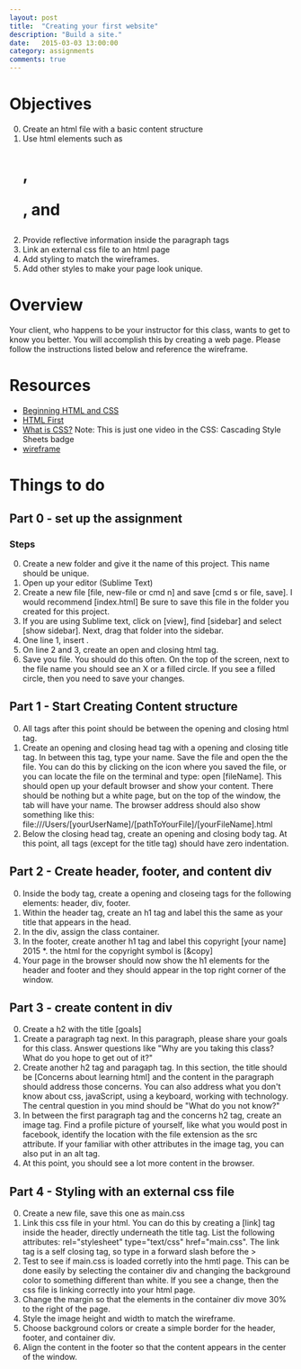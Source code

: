 ```yaml
---
layout: post
title:  "Creating your first website"
description: "Build a site."
date:   2015-03-03 13:00:00
category: assignments
comments: true
---
```


Objectives
==========
0. Create an html file with a basic content structure
0. Use html elements such as <h1>, <p>, and <img>
0. Provide reflective information inside the paragraph tags
0. Link an external css file to an html page
0. Add styling to match the wireframes.
0. Add other styles to make your page look unique.

Overview
========
Your client, who happens to be your instructor for this class, wants to get to know you better.  You will accomplish this by creating a web page.  Please follow the instructions listed below and reference the wireframe.

Resources
=========
* [Beginning HTML and CSS](http://teamtreehouse.com/library/how-to-make-a-website)
* [HTML First](http://teamtreehouse.com/library/how-to-make-a-website)
* [What is CSS?](http://teamtreehouse.com/library/how-to-make-a-website) Note: This is just one video in the CSS: Cascading Style Sheets badge
* [wireframe](assets/primerBasic1wireframe.png)

Things to do
=========

Part 0 - set up the assignment
----------------------------------

### Steps
0. Create a new folder and give it the name of this project.  This name should be unique.  
0. Open up your editor (Sublime Text)
0. Create a new file [file, new-file or cmd n] and save [cmd s or file, save].  I would recommend [index.html]  Be sure to save this file in the folder you created for this project.
0. If you are using Sublime text, click on [view], find [sidebar] and select [show sidebar].  Next, drag that folder into the sidebar.
0. One line 1, insert <!DOCTYPE html>.
0. On line 2 and 3, create an open and closing html tag.
0. Save you file.  You should do this often.  On the top of the screen, next to the file name you should see an X or a filled circle.  If you see a filled circle, then you need to save your changes.

Part 1 - Start Creating Content structure
----------------------------------
0. All tags after this point should be between the opening and closing html tag.
0. Create an opening and closing head tag with a opening and closing title tag. In between this tag, type your name.  Save the file and open the the file.  You can do this by clicking on the icon where you saved the file, or you can locate the file  on the terminal and type: open [fileName].  This should open up your default browser and show your content.  There should be nothing but a white page, but on the top of the window, the tab will have your name.  The browser address should also show something like this: file:///Users/[yourUserName]/[pathToYourFile]/[yourFileName].html
0. Below the closing head tag, create an opening and closing body tag.  At this point, all tags (except for the title tag) should have zero indentation.

Part 2 - Create header, footer, and content div
----------------------------------
0. Inside the body tag, create a opening and closeing tags for the following elements: header, div, footer.
0. Within the header tag, create an h1 tag and label this the same as your title that appears in the head.
0. In the div, assign the class container.
0. In the footer, create another h1 tag and label this copyright [your name] 2015
	*. the html for the copyright symbol is [&copy]
0. Your page in the browser should now show the h1 elements for the header and footer and they should appear in the top right corner of the window.

Part 3 - create content in div
----------------------------------
0. Create a h2 with the title [goals]
0. Create a paragraph tag next.  In this paragraph, please share your goals for this class.  Answer questions like "Why are you taking this class? What do you hope to get out of it?"
0. Create another h2 tag and paragaph tag.  In this section, the title should be [Concerns about learning html] and the content in the paragraph should address those concerns.  You can also address what you don't know about css, javaScript, using a keyboard, working with technology.  The central question in you mind should be "What do you not know?"
0. In between the first paragraph tag and the concerns h2 tag, create an image tag.  Find a profile picture of yourself, like what you would post in facebook, identify the location with the file extension as the src attribute.  If your familiar with other attributes in the image tag, you can also put in an alt tag.
0. At this point, you should see a lot more content in the browser.
 

Part 4 - Styling with an external css file
----------------------------------
0. Create a new file, save this one as main.css
0. Link this css file in your html. You can do this by creating a [link] tag inside the header, directly underneath the title tag. List the following attributes: rel="stylesheet" type="text/css" href="main.css".  The link tag is a self closing tag, so type in a forward slash before the >
0. Test to see if main.css is loaded corretly into the hmtl page.  This can be done easily by selecting the container div and changing the background color to something different than white.  If you see a change, then the css file is linking correctly into your html page.
0. Change the margin so that the elements in the container div move 30% to the right of the page.
0. Style the image height and width to match the wireframe.
0. Choose background colors or create a simple border for the header, footer, and container div.
0. Align the content in the footer so that the content appears in the center of the window.

